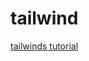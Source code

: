 # tailwind


[tailwinds tutorial](https://github.com/thusspokedata/tailwind-sandbox/tree/main/tailwind-sandbox-done)
